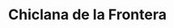 ---
title: Chiclana de la Frontera
url: /chiclana-de-la-frontera/
latitude: 36.431
longitude: -6.146
---